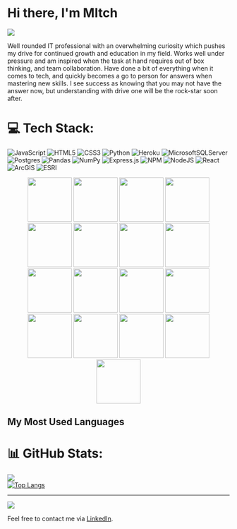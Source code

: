 # Hi there, I'm MItch

<img align="center" src="https://github.com/demartini/demartini/blob/master/code.gif" />
<br>
                                                                                    
Well rounded IT professional with an overwhelming curiosity which pushes my
drive for continued growth and education in my field. Works well under pressure
and am inspired when the task at hand requires out of box thinking, and team
collaboration. Have done a bit of everything when it comes to tech, and quickly
becomes a go to person for answers when mastering new skills. I see success
as knowing that you may not have the answer now, but understanding with drive
one will be the rock-star soon after.


# 💻 Tech Stack:
![JavaScript](https://img.shields.io/badge/javascript-%23323330.svg?style=for-the-badge&logo=javascript&logoColor=%23F7DF1E) ![HTML5](https://img.shields.io/badge/html5-%23E34F26.svg?style=for-the-badge&logo=html5&logoColor=white) ![CSS3](https://img.shields.io/badge/css3-%231572B6.svg?style=for-the-badge&logo=css3&logoColor=white) ![Python](https://img.shields.io/badge/python-3670A0?style=for-the-badge&logo=python&logoColor=ffdd54) ![Heroku](https://img.shields.io/badge/heroku-%23430098.svg?style=for-the-badge&logo=heroku&logoColor=white) ![MicrosoftSQLServer](https://img.shields.io/badge/Microsoft%20SQL%20Sever-CC2927?style=for-the-badge&logo=microsoft%20sql%20server&logoColor=white) ![Postgres](https://img.shields.io/badge/postgres-%23316192.svg?style=for-the-badge&logo=postgresql&logoColor=white) ![Pandas](https://img.shields.io/badge/pandas-%23150458.svg?style=for-the-badge&logo=pandas&logoColor=white) ![NumPy](https://img.shields.io/badge/numpy-%23013243.svg?style=for-the-badge&logo=numpy&logoColor=white) ![Express.js](https://img.shields.io/badge/express.js-%23404d59.svg?style=for-the-badge&logo=express&logoColor=%2361DAFB) ![NPM](https://img.shields.io/badge/NPM-%23000000.svg?style=for-the-badge&logo=npm&logoColor=white) ![NodeJS](https://img.shields.io/badge/node.js-6DA55F?style=for-the-badge&logo=node.js&logoColor=white) ![React](https://img.shields.io/badge/react-%2320232a.svg?style=for-the-badge&logo=react&logoColor=%2361DAFB) ![ArcGIS](https://img.shields.io/badge/-ArcGIS-0071C5?style=flat-square&logo=arcgis&logoColor=white)
 ![ESRI](https://img.shields.io/badge/-ESRI-FF7F00?style=flat-square&logo=esri&logoColor=white)
 
 <p align="center">
  <img src="https://media3.giphy.com/media/ln7z2eWriiQAllfVcn/200w.webp" width="100">
  <img src="https://i.giphy.com/media/LMt9638dO8dftAjtco/200.webp" width="100">
  <img src="https://i.giphy.com/media/eNAsjO55tPbgaor7ma/200w.webp" width="100">
  <img src="https://i.giphy.com/media/VgGthkhUvGgOit7Y9i/200.webp" width="100">
  <img src="https://media3.giphy.com/media/kdFc8fubgS31b8DsVu/giphy.webp" width="100">
  <img src="https://i.giphy.com/media/KzJkzjggfGN5Py6nkT/200.webp" width="100">
  <img src="https://i.giphy.com/media/IdyAQJVN2kVPNUrojM/200.webp" width="100">
  <img src="https://img.icons8.com/color/48/000000/html-5--v1.png" width="100">
  <img src="https://img.icons8.com/color/48/000000/css3.png" width="100">
  <img src="https://img.icons8.com/color/48/000000/heroku.png" width="100">
  <img src="https://img.icons8.com/color/48/000000/postgreesql.png" width="100">
  <img src="https://img.icons8.com/color/48/000000/pandas.png" width="100">
  <img src="https://img.icons8.com/color/48/000000/numpy.png" width="100">
  <img src="https://img.icons8.com/color/48/000000/express.png" width="100">
  <img src="https://img.icons8.com/color/48/000000/npm.png" width="100">
  <img src="https://img.icons8.com/color/48/000000/nodejs.png" width="100">
  <img src="https://img.icons8.com/color/48/000000/microsoft-sql-server.png" width="100">



## My Most Used Languages
# 📊 GitHub Stats:

![](https://github-readme-streak-stats.herokuapp.com/?user=MLUDK92&theme=kacho_ga&hide_border=false)<br/>
[![Top Langs](https://github-readme-stats.vercel.app/api/top-langs/?username=mludk92&layout=compact&theme=dark)](https://github.com/mludk92)

---
[![](https://visitcount.itsvg.in/api?id=MLUDK92&icon=0&color=0)](https://visitcount.itsvg.in)

Feel free to contact me via  [LinkedIn](https://www.[linkedin.com/in/your-linkedin-profile/](https://www.linkedin.com/in/mitchell-ludkey-763462101/)).
